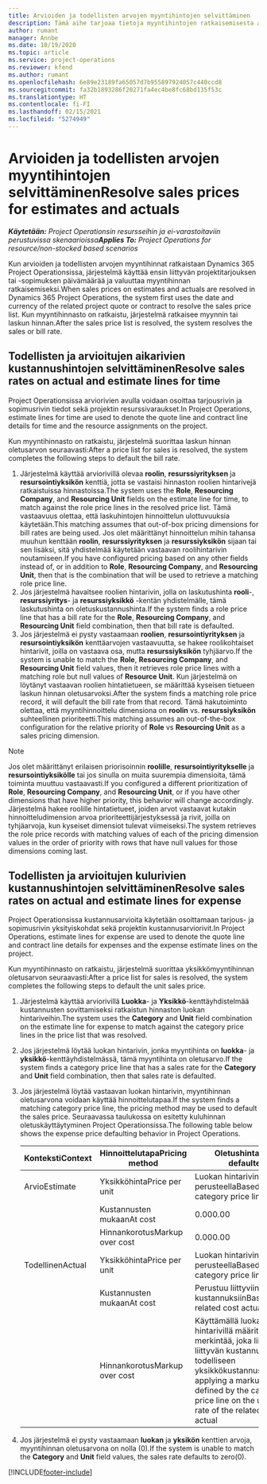 ```yaml
---
title: Arvioiden ja todellisten arvojen myyntihintojen selvittäminen
description: Tämä aihe tarjoaa tietoja myyntihintojen ratkaisemisesta arvioiden ja todellisuuden mukaan.
author: rumant
manager: Annbe
ms.date: 10/19/2020
ms.topic: article
ms.service: project-operations
ms.reviewer: kfend
ms.author: rumant
ms.openlocfilehash: 6e89e23189fa65057d7b955897924057c440ccd8
ms.sourcegitcommit: fa32b1893286f20271fa4ec4be8fc68bd135f53c
ms.translationtype: HT
ms.contentlocale: fi-FI
ms.lasthandoff: 02/15/2021
ms.locfileid: "5274949"
---
```

# <a name="resolve-sales-prices-for-estimates-and-actuals"></a><span data-ttu-id="56cd7-103">Arvioiden ja todellisten arvojen myyntihintojen selvittäminen</span><span class="sxs-lookup"><span data-stu-id="56cd7-103">Resolve sales prices for estimates and actuals</span></span>

<span data-ttu-id="56cd7-104">_**Käytetään:** Project Operationsin resursseihin ja ei-varastoitaviin perustuvissa skenaarioissa_</span><span class="sxs-lookup"><span data-stu-id="56cd7-104">_**Applies To:** Project Operations for resource/non-stocked based scenarios_</span></span>

<span data-ttu-id="56cd7-105">Kun arvioiden ja todellisten arvojen myyntihinnat ratkaistaan Dynamics 365 Project Operationsissa, järjestelmä käyttää ensin liittyvän projektitarjouksen tai -sopimuksen päivämäärää ja valuuttaa myyntihinnan ratkaisemiseksi.</span><span class="sxs-lookup"><span data-stu-id="56cd7-105">When sales prices on estimates and actuals are resolved in Dynamics 365 Project Operations, the system first uses the date and currency of the related project quote or contract to resolve the sales price list.</span></span> <span data-ttu-id="56cd7-106">Kun myyntihinnasto on ratkaistu, järjestelmä ratkaisee myynnin tai laskun hinnan.</span><span class="sxs-lookup"><span data-stu-id="56cd7-106">After the sales price list is resolved, the system resolves the sales or bill rate.</span></span>

## <a name="resolve-sales-rates-on-actual-and-estimate-lines-for-time"></a><span data-ttu-id="56cd7-107">Todellisten ja arvioitujen aikarivien kustannushintojen selvittäminen</span><span class="sxs-lookup"><span data-stu-id="56cd7-107">Resolve sales rates on actual and estimate lines for time</span></span>

<span data-ttu-id="56cd7-108">Project Operationsissa arviorivien avulla voidaan osoittaa tarjousrivin ja sopimusrivin tiedot sekä projektin resurssivaraukset.</span><span class="sxs-lookup"><span data-stu-id="56cd7-108">In Project Operations, estimate lines for time are used to denote the quote line and contract line details for time and the resource assignments on the project.</span></span>

<span data-ttu-id="56cd7-109">Kun myyntihinnasto on ratkaistu, järjestelmä suorittaa laskun hinnan oletusarvon seuraavasti:</span><span class="sxs-lookup"><span data-stu-id="56cd7-109">After a price list for sales is resolved, the system completes the following steps to default the bill rate.</span></span>

1. <span data-ttu-id="56cd7-110">Järjestelmä käyttää arviorivillä olevaa **roolin**, **resurssiyrityksen** ja **resursointiyksikön** kenttiä, jotta se vastaisi hinnaston roolien hintarivejä ratkaistuissa hinnastoissa.</span><span class="sxs-lookup"><span data-stu-id="56cd7-110">The system uses the **Role**, **Resourcing Company**, and **Resourcing Unit** fields on the estimate line for time, to match against the role price lines in the resolved price list.</span></span> <span data-ttu-id="56cd7-111">Tämä vastaavuus olettaa, että laskuhintojen hinnoittelun ulottuvuuksia käytetään.</span><span class="sxs-lookup"><span data-stu-id="56cd7-111">This matching assumes that out-of-box pricing dimensions for bill rates are being used.</span></span> <span data-ttu-id="56cd7-112">Jos olet määrittänyt hinnoittelun mihin tahansa muuhun kenttään **roolin**, **resurssiyrityksen** ja **resurssiyksikön** sijaan tai sen lisäksi, sitä yhdistelmää käytetään vastaavan roolihintarivin noutamiseen.</span><span class="sxs-lookup"><span data-stu-id="56cd7-112">If you have configured pricing based on any other fields instead of, or in addition to **Role**, **Resourcing Company**, and **Resourcing Unit**, then that is the combination that will be used to retrieve a matching role price line.</span></span>
2. <span data-ttu-id="56cd7-113">Jos järjestelmä havaitsee roolien hintarivin, jolla on laskutushinta **rooli**-, **resurssiyritys**- ja **resurssiyksikkö** -kentän yhdistelmälle, tämä laskutushinta on oletuskustannushinta.</span><span class="sxs-lookup"><span data-stu-id="56cd7-113">If the system finds a role price line that has a bill rate for the **Role**, **Resourcing Company**, and **Resourcing Unit** field combination, then that bill rate is defaulted.</span></span>
3. <span data-ttu-id="56cd7-114">Jos järjestelmä ei pysty vastaamaan **roolien**, **resursointiyrityksen** ja **resursointiyksikön** kenttäarvojen vastaavuutta, se hakee roolikohtaiset hintarivit, joilla on vastaava osa, mutta **resurssiyksikön** tyhjäarvo.</span><span class="sxs-lookup"><span data-stu-id="56cd7-114">If the system is unable to match the **Role**, **Resourcing Company**, and **Resourcing Unit** field values, then it retrieves role price lines with a matching role but null values of **Resource Unit**.</span></span> <span data-ttu-id="56cd7-115">Kun järjestelmä on löytänyt vastaavan roolien hintatietueen, se määrittää kyseisen tietueen laskun hinnan oletusarvoksi.</span><span class="sxs-lookup"><span data-stu-id="56cd7-115">After the system finds a matching role price record, it will default the bill rate from that record.</span></span> <span data-ttu-id="56cd7-116">Tämä hakutoiminto olettaa, että myyntihinnoittelu dimensiona on **roolin** vs. **resurssiyksikön** suhteellinen prioriteetti.</span><span class="sxs-lookup"><span data-stu-id="56cd7-116">This matching assumes an out-of-the-box configuration for the relative priority of **Role** vs **Resourcing Unit** as a sales pricing dimension.</span></span>

> [!NOTE]
> <span data-ttu-id="56cd7-117">Jos olet määrittänyt erilaisen priorisoinnin **roolille**, **resursointiyritykselle** ja **resursointiyksikölle** tai jos sinulla on muita suurempia dimensioita, tämä toiminta muuttuu vastaavasti.</span><span class="sxs-lookup"><span data-stu-id="56cd7-117">If you configured a different prioritization of **Role**, **Resourcing Company**, and **Resourcing Unit**, or if you have other dimensions that have higher priority, this behavior will change accordingly.</span></span> <span data-ttu-id="56cd7-118">Järjestelmä hakee roolille hintatietueet, joiden arvot vastaavat kutakin hinnoitteludimension arvoa prioriteettijärjestyksessä ja rivit, joilla on tyhjäarvoja, kun kyseiset dimensiot tulevat viimeiseksi.</span><span class="sxs-lookup"><span data-stu-id="56cd7-118">The system retrieves the role price records with matching values of each of the pricing dimension values in the order of priority with rows that have null values for those dimensions coming last.</span></span>

## <a name="resolve-sales-rates-on-actual-and-estimate-lines-for-expense"></a><span data-ttu-id="56cd7-119">Todellisten ja arvioitujen kulurivien kustannushintojen selvittäminen</span><span class="sxs-lookup"><span data-stu-id="56cd7-119">Resolve sales rates on actual and estimate lines for expense</span></span>

<span data-ttu-id="56cd7-120">Project Operationsissa kustannusarvioita käytetään osoittamaan tarjous- ja sopimusrivin yksityiskohdat sekä projektin kustannusarviorivit.</span><span class="sxs-lookup"><span data-stu-id="56cd7-120">In Project Operations, estimate lines for expense are used to denote the quote line and contract line details for expenses and the expense estimate lines on the project.</span></span>

<span data-ttu-id="56cd7-121">Kun myyntihinnasto on ratkaistu, järjestelmä suorittaa yksikkömyyntihinnan oletusarvon seuraavasti:</span><span class="sxs-lookup"><span data-stu-id="56cd7-121">After a price list for sales is resolved, the system completes the following steps to default the unit sales price.</span></span>

1. <span data-ttu-id="56cd7-122">Järjestelmä käyttää arviorivillä **Luokka**- ja **Yksikkö**-kenttäyhdistelmää kustannusten sovittamiseksi ratkaistun hinnaston luokan hintariveihin.</span><span class="sxs-lookup"><span data-stu-id="56cd7-122">The system uses the **Category** and **Unit** field combination on the estimate line for expense to match against the category price lines in the price list that was resolved.</span></span>
2. <span data-ttu-id="56cd7-123">Jos järjestelmä löytää luokan hintarivin, jonka myyntihinta on **luokka**- ja **yksikkö**-kenttäyhdistelmässä, tämä myyntihinta on oletusarvo.</span><span class="sxs-lookup"><span data-stu-id="56cd7-123">If the system finds a category price line that has a sales rate for the **Category** and **Unit** field combination, then that sales rate is defaulted.</span></span>
3. <span data-ttu-id="56cd7-124">Jos järjestelmä löytää vastaavan luokan hintarivin, myyntihinnan oletusarvona voidaan käyttää hinnoittelutapaa.</span><span class="sxs-lookup"><span data-stu-id="56cd7-124">If the system finds a matching category price line, the pricing method may be used to default the sales price.</span></span> <span data-ttu-id="56cd7-125">Seuraavassa taulukossa on esitetty kuluhinnan oletuskäyttäytyminen Project Operationsissa.</span><span class="sxs-lookup"><span data-stu-id="56cd7-125">The following table below shows the expense price defaulting behavior in Project Operations.</span></span>

    | <span data-ttu-id="56cd7-126">Konteksti</span><span class="sxs-lookup"><span data-stu-id="56cd7-126">Context</span></span> | <span data-ttu-id="56cd7-127">Hinnoittelutapa</span><span class="sxs-lookup"><span data-stu-id="56cd7-127">Pricing method</span></span> | <span data-ttu-id="56cd7-128">Oletushinta</span><span class="sxs-lookup"><span data-stu-id="56cd7-128">Price defaulted</span></span> |
    | --- | --- | --- |
    | <span data-ttu-id="56cd7-129">Arvio</span><span class="sxs-lookup"><span data-stu-id="56cd7-129">Estimate</span></span> | <span data-ttu-id="56cd7-130">Yksikköhinta</span><span class="sxs-lookup"><span data-stu-id="56cd7-130">Price per unit</span></span> | <span data-ttu-id="56cd7-131">Luokan hintarivin perusteella</span><span class="sxs-lookup"><span data-stu-id="56cd7-131">Based on the category price line</span></span> |
    | &nbsp; | <span data-ttu-id="56cd7-132">Kustannusten mukaan</span><span class="sxs-lookup"><span data-stu-id="56cd7-132">At cost</span></span> | <span data-ttu-id="56cd7-133">0.00</span><span class="sxs-lookup"><span data-stu-id="56cd7-133">0.00</span></span> |
    | &nbsp; | <span data-ttu-id="56cd7-134">Hinnankorotus</span><span class="sxs-lookup"><span data-stu-id="56cd7-134">Markup over cost</span></span> | <span data-ttu-id="56cd7-135">0.00</span><span class="sxs-lookup"><span data-stu-id="56cd7-135">0.00</span></span> |
    | <span data-ttu-id="56cd7-136">Todellinen</span><span class="sxs-lookup"><span data-stu-id="56cd7-136">Actual</span></span> | <span data-ttu-id="56cd7-137">Yksikköhinta</span><span class="sxs-lookup"><span data-stu-id="56cd7-137">Price per unit</span></span> | <span data-ttu-id="56cd7-138">Luokan hintarivin perusteella</span><span class="sxs-lookup"><span data-stu-id="56cd7-138">Based on the category price line</span></span> |
    | &nbsp; | <span data-ttu-id="56cd7-139">Kustannusten mukaan</span><span class="sxs-lookup"><span data-stu-id="56cd7-139">At cost</span></span> | <span data-ttu-id="56cd7-140">Perustuu liittyviin todellisiin kustannuksiin</span><span class="sxs-lookup"><span data-stu-id="56cd7-140">Based on the related cost actual</span></span> |
    | &nbsp; | <span data-ttu-id="56cd7-141">Hinnankorotus</span><span class="sxs-lookup"><span data-stu-id="56cd7-141">Markup over cost</span></span> | <span data-ttu-id="56cd7-142">Käyttämällä luokan hintarivillä määritettyä merkintää, joka liittyy liittyvän kustannuksen todelliseen yksikkökustannushintaan</span><span class="sxs-lookup"><span data-stu-id="56cd7-142">By applying a markup as defined by the category price line on the unit cost rate of the related cost actual</span></span> |

4. <span data-ttu-id="56cd7-143">Jos järjestelmä ei pysty vastaamaan **luokan** ja **yksikön** kenttien arvoja, myyntihinnan oletusarvona on nolla (0).</span><span class="sxs-lookup"><span data-stu-id="56cd7-143">If the system is unable to match the **Category** and **Unit** field values, the sales rate defaults to zero(0).</span></span>


[!INCLUDE[footer-include](../includes/footer-banner.md)]